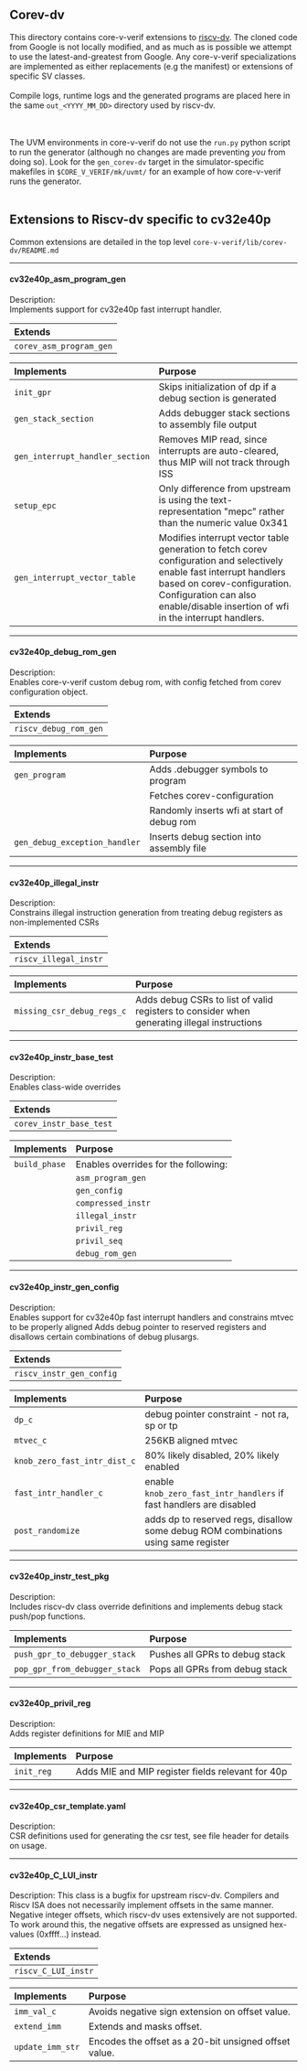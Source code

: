 ## Corev-dv
This directory contains core-v-verif extensions to [riscv-dv](https://github.com/google/riscv-dv).   The cloned code from Google is not locally
modified, and as much as is possible we attempt to use the latest-and-greatest from Google.  Any core-v-verif
specializations are implemented as either replacements (e.g the manifest) or extensions of specific SV classes.
<br><br>
Compile logs, runtime logs and the generated programs are placed here in the same `out_<YYYY_MM_DD>` directory used by riscv-dv.
<br>
<!-- TODO: re-direct the generated assembly language tests-programs to a central location. -->
<br><br>
The UVM environments in core-v-verif do not use the `run.py` python script to run the generator (although no changes are
made preventing _you_ from doing so).  Look for the `gen_corev-dv` target in the simulator-specific makefiles in `$CORE_V_VERIF/mk/uvmt/`
for an example of how core-v-verif runs the generator.
<br><br>

## Extensions to Riscv-dv specific to cv32e40p
Common extensions are detailed in the top level `core-v-verif/lib/corev-dv/README.md`

--------------------------------------------------------------------------------

#### cv32e40p\_asm\_program\_gen
Description:<br>
Implements support for cv32e40p fast interrupt handler.

| Extends                 |
|:------------------------|
| `corev_asm_program_gen` |

| Implements                      | Purpose |
|:--------------------------------|:--------|
| `init_gpr`                      | Skips initialization of dp if a debug section is generated |
| `gen_stack_section`             | Adds debugger stack sections to assembly file output |
| `gen_interrupt_handler_section` | Removes MIP read, since interrupts are auto-cleared, thus MIP will not track through ISS |
| `setup_epc`                     | Only difference from upstream is using the text-representation "mepc" rather than the numeric value 0x341 <!-- (TODO: Why do we need this change? Apparently this function can be removed from our overrides without any impact) --> |
| `gen_interrupt_vector_table`    | Modifies interrupt vector table generation to fetch corev configuration and selectively enable fast interrupt handlers based on corev-configuration. Configuration can also enable/disable insertion of wfi in the interrupt handlers. |

--------------------------------------------------------------------------------

#### cv32e40p\_debug\_rom\_gen
Description:<br>
Enables core-v-verif custom debug rom, with config fetched from corev configuration object.

| Extends               |
|:----------------------|
| `riscv_debug_rom_gen` |

| Implements                    | Purpose |
|:------------------------------|:--------|
| `gen_program`                 | Adds .debugger symbols to program |
|                               | Fetches corev-configuration |
|                               | Randomly inserts wfi at start of debug rom |
| `gen_debug_exception_handler` | Inserts debug section into assembly file |

--------------------------------------------------------------------------------

#### cv32e40p\_illegal\_instr
Description:<br>
Constrains illegal instruction generation from treating debug registers as non-implemented CSRs

| Extends               |
|:----------------------|
| `riscv_illegal_instr` |

| Implements                 | Purpose |
|:---------------------------|:--------|
| `missing_csr_debug_regs_c` | Adds debug CSRs to list of valid registers to consider when generating illegal instructions  |

--------------------------------------------------------------------------------

#### cv32e40p\_instr\_base\_test
Description:<br>
Enables class-wide overrides

| Extends                 |
|:------------------------|
| `corev_instr_base_test` |

| Implements    | Purpose |
|:--------------|:--------|
| `build_phase` | Enables overrides for the following: |
|               | `asm_program_gen` |
|               | `gen_config` |
|               | `compressed_instr` |
|               | `illegal_instr` |
|               | `privil_reg` |
|               | `privil_seq` |
|               | `debug_rom_gen` |

--------------------------------------------------------------------------------

#### cv32e40p\_instr\_gen\_config
Description:<br>
Enables support for cv32e40p fast interrupt handlers and constrains mtvec to be properly aligned
Adds debug pointer to reserved registers and disallows certain combinations of debug plusargs.

| Extends                  |
|:-------------------------|
| `riscv_instr_gen_config` |

| Implements                   | Purpose |
|:-----------------------------|:--------|
| `dp_c`                       | debug pointer constraint - not ra, sp or tp |
| `mtvec_c`                    | 256KB aligned mtvec |
| `knob_zero_fast_intr_dist_c` | 80% likely disabled, 20% likely enabled |
| `fast_intr_handler_c`        | enable `knob_zero_fast_intr_handlers` if fast handlers are disabled |
| `post_randomize`             | adds dp to reserved regs, disallow some debug ROM combinations using same register |

--------------------------------------------------------------------------------

#### cv32e40p\_instr\_test\_pkg

Description:<br>
Includes riscv-dv class override definitions and implements debug stack push/pop functions.

| Implements                    | Purpose |
|:------------------------------|:--------|
| `push_gpr_to_debugger_stack`  | Pushes all GPRs to debug stack |
| `pop_gpr_from_debugger_stack` | Pops all GPRs from debug stack|

--------------------------------------------------------------------------------

#### cv32e40p\_privil\_reg

Description:<br>
Adds register definitions for MIE and MIP

| Implements | Purpose |
|:-----------|:--------|
| `init_reg` | Adds MIE and MIP register fields relevant for 40p |

--------------------------------------------------------------------------------

#### cv32e40p\_csr\_template.yaml

Description:<br>
CSR definitions used for generating the csr test, see file header for details on usage.

--------------------------------------------------------------------------------
#### cv32e40p\_C\_LUI\_instr
<!-- TODO: Remove this section when this fix has been upstreamed. -->

Description:
This class is a bugfix for upstream riscv-dv. Compilers and Riscv ISA does not necessarily
implement offsets in the same manner. Negative integer offsets, which riscv-dv uses
extensively are not supported. To work around this, the negative offsets are expressed
as unsigned hex-values (0xffff...) instead.

| Extends             |
|:--------------------|
| `riscv_C_LUI_instr` |


| Implements       | Purpose |
|:-----------------|:--------|
| `imm_val_c`      | Avoids negative sign extension on offset value. |
| `extend_imm`     | Extends and masks offset. |
| `update_imm_str` | Encodes the offset as a 20-bit unsigned offset value. |


<!--
--------------------------------------------------------------------------------
TODO Fix Upstreamed to riscv dv - this extension should no longer be needed
if hash is updated
--------------------------------------------------------------------------------
#### cv32e40p\_privileged\_common\_seq
extends:
riscv\_privileged\_common\_seq
overrides/adds:
setup\_mmode\_reg:
Fix for riscv-dv bug 
--------------------------------------------------------------------------------
TODO END
--------------------------------------------------------------------------------
-->
